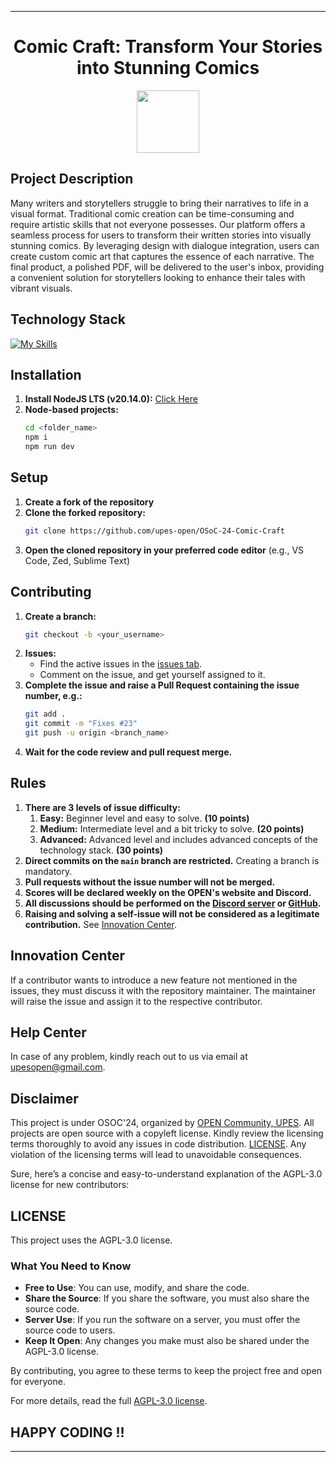 
---

<div align="center">
    <h1>Comic Craft: Transform Your Stories into Stunning Comics</h1>

<img src='https://github.com/upes-open/Git-WorkShop/assets/101355193/b9315c8e-5aaa-438e-ab5a-48b25571dc90' width=100>

</div>

## Project Description

Many writers and storytellers struggle to bring their narratives to life in a visual format. Traditional comic creation can be time-consuming and require artistic skills that not everyone possesses. Our platform offers a seamless process for users to transform their written stories into visually stunning comics. By leveraging design with dialogue integration, users can create custom comic art that captures the essence of each narrative. The final product, a polished PDF, will be delivered to the user's inbox, providing a convenient solution for storytellers looking to enhance their tales with vibrant visuals.

<h2>Technology Stack</h2>

[![My Skills](https://skillicons.dev/icons?i=react,tailwind,nodejs,express,mongodb)](https://skillicons.dev)

## Installation

1. **Install NodeJS LTS (v20.14.0):** [Click Here](https://nodejs.org/en/download/package-manager)
2. **Node-based projects:**
    ```zsh
    cd <folder_name>
    npm i
    npm run dev
    ```

## Setup

1. **Create a fork of the repository**
2. **Clone the forked repository:**
    ```zsh
    git clone https://github.com/upes-open/OSoC-24-Comic-Craft
    ```
3. **Open the cloned repository in your preferred code editor** (e.g., VS Code, Zed, Sublime Text)

## Contributing

1. **Create a branch:**
    ```zsh
    git checkout -b <your_username>
    ```
2. **Issues:**
    - Find the active issues in the [issues tab](https://github.com/upes-open/OSoC-24-Comic-Craft/issues).
    - Comment on the issue, and get yourself assigned to it.
3. **Complete the issue and raise a Pull Request containing the issue number, e.g.:**
    ```zsh
    git add .
    git commit -m "Fixes #23"
    git push -u origin <branch_name>
    ```
4. **Wait for the code review and pull request merge.**

## Rules

1. **There are 3 levels of issue difficulty:**
    1. **Easy:** Beginner level and easy to solve. **(10 points)**
    2. **Medium:** Intermediate level and a bit tricky to solve. **(20 points)**
    3. **Advanced:** Advanced level and includes advanced concepts of the technology stack. **(30 points)**
2. **Direct commits on the `main` branch are restricted.** Creating a branch is mandatory.
3. **Pull requests without the issue number will not be merged.**
4. **Scores will be declared weekly on the OPEN's website and Discord.**
5. **All discussions should be performed on the [Discord server](https://discord.com/invite/C6Zbecdz) or [GitHub](https://github.com/upes-open).**
6. **Raising and solving a self-issue will not be considered as a legitimate contribution.** See [Innovation Center](#innovation-center).

## Innovation Center

If a contributor wants to introduce a new feature not mentioned in the issues, they must discuss it with the repository maintainer. The maintainer will raise the issue and assign it to the respective contributor.

## Help Center

In case of any problem, kindly reach out to us via email at [upesopen@gmail.com](mailto:upesopen@gmail.com).

## Disclaimer

This project is under OSOC'24, organized by [OPEN Community, UPES](https://upes-open.org). All projects are open source with a copyleft license. Kindly review the licensing terms thoroughly to avoid any issues in code distribution. [LICENSE](). Any violation of the licensing terms will lead to unavoidable consequences.

Sure, here’s a concise and easy-to-understand explanation of the AGPL-3.0 license for new contributors:

## LICENSE

This project uses the AGPL-3.0 license.

### What You Need to Know

- **Free to Use**: You can use, modify, and share the code.
- **Share the Source**: If you share the software, you must also share the source code.
- **Server Use**: If you run the software on a server, you must offer the source code to users.
- **Keep It Open**: Any changes you make must also be shared under the AGPL-3.0 license.

By contributing, you agree to these terms to keep the project free and open for everyone.

For more details, read the full [AGPL-3.0 license](https://www.gnu.org/licenses/agpl-3.0.en.html).

## HAPPY CODING !!

---
